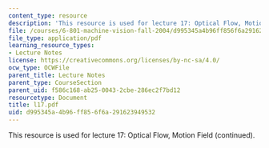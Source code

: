 ```yaml
---
content_type: resource
description: 'This resource is used for lecture 17: Optical Flow, Motion Field (continued).'
file: /courses/6-801-machine-vision-fall-2004/d995345a4b96ff856f6a291623949532_l17.pdf
file_type: application/pdf
learning_resource_types:
- Lecture Notes
license: https://creativecommons.org/licenses/by-nc-sa/4.0/
ocw_type: OCWFile
parent_title: Lecture Notes
parent_type: CourseSection
parent_uid: f586c168-ab25-0043-2cbe-286ec2f7bd12
resourcetype: Document
title: l17.pdf
uid: d995345a-4b96-ff85-6f6a-291623949532
---
```

This resource is used for lecture 17: Optical Flow, Motion Field (continued).